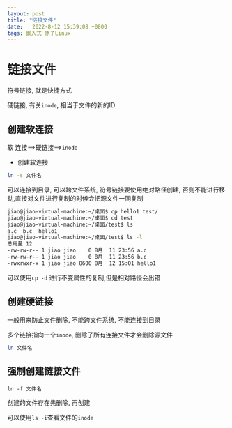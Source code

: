 ```yaml
---
layout: post
title: "链接文件" 
date:   2022-8-12 15:39:08 +0800
tags: 嵌入式 原子Linux   
---
```


# 链接文件

符号链接, 就是快捷方式

硬链接, 有关`inode`, 相当于文件的新的ID

## 创建软连接

软 连接==>硬链接\==>`inode`

+   创建软连接

```bash
ln -s 文件名
```

可以连接到目录, 可以跨文件系统, 符号链接要使用绝对路径创建, 否则不能进行移动,直接对文件进行复制的时候会把源文件一同复制

```bash
jiao@jiao-virtual-machine:~/桌面$ cp hello1 test/
jiao@jiao-virtual-machine:~/桌面$ cd test
jiao@jiao-virtual-machine:~/桌面/test$ ls
a.c  b.c  hello1
jiao@jiao-virtual-machine:~/桌面/test$ ls -l
总用量 12
-rw-rw-r-- 1 jiao jiao    0 8月  11 23:56 a.c
-rw-rw-r-- 1 jiao jiao    0 8月  11 23:56 b.c
-rwxrwxr-x 1 jiao jiao 8600 8月  12 15:01 hello1
```

可以使用`cp -d` 进行不变属性的复制,但是相对路径会出错

## 创建硬链接

一般用来防止文件删除, 不能跨文件系统, 不能连接到目录

多个链接指向一个`inode`, 删除了所有连接文件才会删除源文件

```bash
ln 文件名
```

## 强制创建链接文件

```
ln -f 文件名
```

创建的文件存在先删除, 再创建



可以使用`ls -i`查看文件的`inode`

